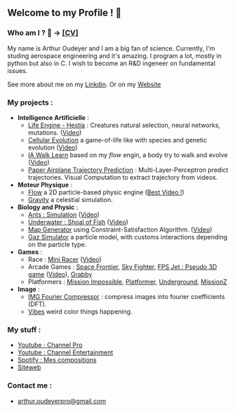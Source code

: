 ## Welcome to my Profile ! 🚀

### Who am I ? 🤷‍ -> [[CV]](CV_2025_ARTHUR_OUDEYER.pdf)

My name is Arthur Oudeyer and I am a big fan of science.
Currently, I'm studing aerospace engineering and it's amazing.
I program a lot, mostly in python but also in C.
I wish to become an R&D ingeneer on fundamental issues.

See more about me on my [Linkdin](https://www.linkedin.com/in/arthur-oudeyer/).
Or on my [Website](https://arthur-oudeyer---projects.webnode.fr)

### My projects :
+ **Intelligence Artificielle** :
    + [Life Engine - Hestia](https://github.com/Arthur1459/Hestia-LifeEngine) : Creatures natural selection, neural networks, mutations. ([Video](https://www.youtube.com/watch?v=lEb7CYoWC1o))   
    + [Cellular Evolution](https://github.com/Arthur1459/Sandbox/tree/Cellular_Evolution/CellularEvolution) a game-of-life like with species and genetic evolution ([Video](https://youtu.be/scTMij-t5qM?si=oxr-8ZQLQCNFJy-W))
    + [IA Walk Learn](https://github.com/Arthur1459/Sandbox/tree/IA_WalkEvolution/IAwalkV1) based on my *flow* engin, a body try to walk and evolve ([Video](https://youtu.be/ZsRW8K_1e3M?si=l0sip7GCNoOB2keD))
    + [Paper Airplane Trajectory Prediction]() : Multi-Layer-Perceptron predict trajectories. Visual Computation to extract trajectory from videos.
+ **Moteur Physique** :
  + [Flow](https://github.com/Arthur1459/Sandbox/tree/2DPhysicEngine_Flow/Flow) a 2D particle-based physic engine ([Best Video !](https://www.youtube.com/watch?v=sULbugrldyQ))
  + [Gravity](https://github.com/Arthur1459/Sandbox/tree/Gravity/Gravity) a celestial simulation.
+ **Biology and Physic** :
  + [Ants : Simulation]() ([Video](https://youtu.be/hy7VarhVZ08?si=_Vn08h6n_Vnn-umb))
  + [Underwater : Shoal of Fish]() ([Video](https://youtu.be/cxvNE3-Js0k))
  + [Map Generator]() using Constraint-Satisfaction Algorithm. ([Video](https://youtu.be/9tTkk0wHrWs?si=V1EuOSLu_9yeD-8W))
  + [Gaz Simulator](https://github.com/Arthur1459/GazSimulator) a particle model, with customs interactions depending on the particle type.
+ **Games** :
  + Race : [Mini Racer]() ([Video](https://www.youtube.com/watch?v=rQ-9AMWwzVc))
  + Arcade Games : [Space Frontier](), [Sky Fighter](https://github.com/Arthur1459/SkyFighter), [FPS Jet : Pseudo 3D game]() ([Video](https://youtu.be/d2a_13CYoH8?si=6Skaexxc9yxy1TvK)), [Grabby]()
  + Platformers : [Mission Impossible](), [Platformer](), [Underground](), [MissionZ](https://github.com/Arthur1459/MissionZ)
+ **Image** :
  + [IMG Fourier Compressor]() : compress images into fourier coefficients (DFT).
  + [Vibes]() weird color things happening.

### My stuff :
+ [Youtube : Channel Pro](https://www.youtube.com/@arthuroudeyer9285)
+ [Youtube : Channel Entertainment](https://youtube.com/@arthur_zed2lmr?si=BI7tKEajujoMRMOV)
+ [Spotify : Mes compositions](open.spotify.com/intl-fr/artist/19ZpwLenlefEJ4BoeyzDjp?si=6oX-7xT4S_6_isfJUAJcAQ)
+ [Siteweb](https://arthur-oudeyer---projects.webnode.fr)

### Contact me :
+ [arthur.oudeyerpro@gmail.com](mailto:arthur.oudeyerpro@gmail.com)
